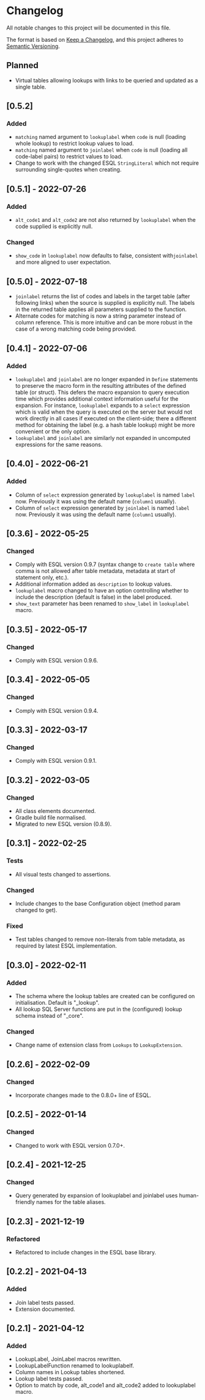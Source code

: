 # Changelog
All notable changes to this project will be documented in this file.

The format is based on [Keep a Changelog](https://keepachangelog.com/en/1.0.0/),
and this project adheres to [Semantic Versioning](https://semver.org/spec/v2.0.0.html).

## Planned
- Virtual tables allowing lookups with links to be queried and updated as a 
  single table.

## [0.5.2]
### Added
- `matching` named argument to `lookuplabel` when `code` is null (loading whole
  lookup) to restrict lookup values to load. 
- `matching` named argument to `joinlabel` when `code` is null (loading all 
  code-label pairs) to restrict values to load. 
- Change to work with the changed ESQL `StringLiteral` which not require 
  surrounding single-quotes when creating. 

## [0.5.1] - 2022-07-26
### Added
- `alt_code1` and `alt_code2` are not also returned by `lookuplabel` when the 
  code supplied is explicitly null. 

### Changed
- `show_code` in `lookuplabel` now defaults to false, consistent with`joinlabel` 
  and more aligned to user expectation. 

## [0.5.0] - 2022-07-18
- `joinlabel` returns the list of codes and labels in the target table (after
  following links) when the source is supplied is explicitly null. The labels in
  the returned table applies all parameters supplied to the function.
- Alternate codes for matching is now a string parameter instead of column reference.
  This is more intuitive and can be more robust in the case of a wrong matching
  code being provided.

## [0.4.1] - 2022-07-06
### Added
- `lookuplabel` and `joinlabel` are no longer expanded in `Define` statements to 
  preserve the macro form in the resulting attributes of the defined table (or 
  struct). This defers the macro expansion to query execution time which provides 
  additional context information useful for the expansion. For instance, `lookuplabel`
  expands to a `select` expression which is valid when the query is executed on 
  the server but would not work directly in all cases if executed on the client-side;
  there a different method for obtaining the label (e.g. a hash table lookup) 
  might be more convenient or the only option.
- `lookuplabel` and `joinlabel` are similarly not expanded in uncomputed expressions
  for the same reasons. 

## [0.4.0] - 2022-06-21
### Added
- Column of `select` expression generated by `lookuplabel` is named `label` now.
  Previously it was using the default name (`column1` usually).
- Column of `select` expression generated by `joinlabel` is named `label` now.
  Previously it was using the default name (`column1` usually).

## [0.3.6] - 2022-05-25
### Changed
- Comply with ESQL version 0.9.7 (syntax change to `create table` where comma is 
  not allowed after table metadata, metadata at start of statement only, etc.).
- Additional information added as `description` to lookup values.
- `lookuplabel` macro changed to have an option controlling whether to include the
  description (default is false) in the label produced.
- `show_text` parameter has been renamed to `show_label` in `lookuplabel` macro.

## [0.3.5] - 2022-05-17
### Changed
- Comply with ESQL version 0.9.6.

## [0.3.4] - 2022-05-05
### Changed
- Comply with ESQL version 0.9.4.

## [0.3.3] - 2022-03-17
### Changed
- Comply with ESQL version 0.9.1.

## [0.3.2] - 2022-03-05
### Changed
- All class elements documented.
- Gradle build file normalised.
- Migrated to new ESQL version (0.8.9).

## [0.3.1] - 2022-02-25
### Tests
- All visual tests changed to assertions.

### Changed
- Include changes to the base Configuration object (method param changed to get).

### Fixed
- Test tables changed to remove non-literals from table metadata, as required by
  latest ESQL implementation.

## [0.3.0] - 2022-02-11
### Added
- The schema where the lookup tables are created can be configured on initialisation.
  Default is "_lookup".
- All lookup SQL Server functions are put in the (configured) lookup schema 
  instead of "_core".

### Changed
- Change name of extension class from `Lookups` to `LookupExtension`.

## [0.2.6] - 2022-02-09
### Changed
- Incorporate changes made to the 0.8.0+ line of ESQL. 

## [0.2.5] - 2022-01-14
### Changed
- Changed to work with ESQL version 0.7.0+. 

## [0.2.4] - 2021-12-25
### Changed
- Query generated by expansion of lookuplabel and joinlabel uses human-friendly
  names for the table aliases.

## [0.2.3] - 2021-12-19
### Refactored
- Refactored to include changes in the ESQL base library.

## [0.2.2] - 2021-04-13
### Added
- Join label tests passed.
- Extension documented.

## [0.2.1] - 2021-04-12
### Added
- LookupLabel, JoinLabel macros rewritten.
- LookupLabelFunction renamed to lookuplabelf.
- Column names in Lookup tables shortened.
- Lookup label tests passed.
- Option to match by code, alt_code1 and alt_code2 added to lookuplabel macro.
